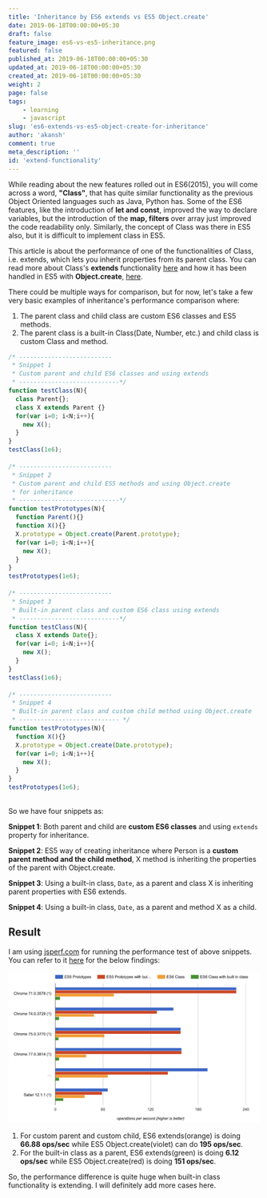 ```yaml
---
title: 'Inheritance by ES6 extends vs ES5 Object.create'
date: 2019-06-18T00:00:00+05:30
draft: false
feature_image: es6-vs-es5-inheritance.png
featured: false
published_at: 2019-06-18T00:00:00+05:30
updated_at: 2019-06-18T00:00:00+05:30
created_at: 2019-06-18T00:00:00+05:30
weight: 2
page: false
tags: 
    - learning
    - javascript
slug: 'es6-extends-vs-es5-object-create-for-inheritance'
author: 'akansh'
comment: true
meta_description: ''
id: 'extend-functionality'
---
```


While reading about the new features rolled out in ES6(2015), you will come across a word, **"Class"**, that has quite similar functionality as the previous Object Oriented languages such as Java, Python has. Some of the ES6 features, like the introduction of **let and const**, improved the way to declare variables, but the introduction of the **map, filters** over array just improved the code readability only. Similarly, the concept of Class was there in ES5 also, but it is difficult to implement class in ES5. 

This article is about the performance of one of the functionalities of Class, i.e. extends, which lets you inherit properties from its parent class. You can read more about Class's **extends** functionality [here](https://scotch.io/tutorials/demystifying-es6-classes-and-prototypal-inheritance#toc-subclassing-in-es6) and how it has been handled in ES5 with **Object.create**, [here](https://medium.com/@dange.laxmikant/simplified-inheritance-in-js-es5-way-60b4ff19b008).

There could be multiple ways for comparison, but for now, let's take a few very basic examples of inheritance's performance comparison where: 
1. The parent class and child class are custom ES6 classes and ES5 methods.
2. The parent class is a built-in Class(Date, Number, etc.) and child class is custom Class and method.

```js
/* --------------------------
 * Snippet 1
 * Custom parent and child ES6 classes and using extends
 * ----------------------------*/
function testClass(N){
  class Parent{};
  class X extends Parent {}
  for(var i=0; i<N;i++){
    new X();
  }
}
testClass(1e6);

/* --------------------------
 * Snippet 2
 * Custom parent and child ES5 methods and using Object.create 
 * for inheritance
 * ----------------------------*/
function testPrototypes(N){
  function Parent(){}
  function X(){}
  X.prototype = Object.create(Parent.prototype);
  for(var i=0; i<N;i++){
    new X();
  }
}
testPrototypes(1e6);

/* --------------------------
 * Snippet 3
 * Built-in parent class and custom ES6 class using extends
 * ----------------------------*/
function testClass(N){
  class X extends Date{};
  for(var i=0; i<N;i++){
    new X();
  }
}
testClass(1e6);

/* --------------------------
 * Snippet 4
 * Built-in parent class and custom child method using Object.create
 * ---------------------------- */
function testPrototypes(N){
  function X(){}
  X.prototype = Object.create(Date.prototype);
  for(var i=0; i<N;i++){
    new X();
  }
}
testPrototypes(1e6);

```
<br>
So we have four snippets as: 

**Snippet 1**: Both parent and child are **custom ES6 classes** and using `extends` property for inheritance.

**Snippet 2**: ES5 way of creating inheritance where Person is a **custom parent method and the child method**, X method is inheriting the properties of the parent with Object.create.

**Snippet 3**: Using a built-in class, `Date`, as a parent and class X is inheriting parent properties with ES6 extends. 

**Snippet 4**: Using a built-in class, `Date`, as a parent and method X as a child.

## Result
I am using [jsperf.com](https://jsperf.com) for running the performance test of above snippets. You can refer to it [here](https://jsperf.com/es6-class-vs-es5-proto/) for the below findings:
 
![Performance result of ES6 extends vs ES5 Object.create for inheritance](es6-extends-vs-es5-object-create.png)

1. For custom parent and custom child, ES6 extends(orange) is doing **66.88 ops/sec** while ES5 Object.create(violet) can do **195 ops/sec**.
2. For the built-in class as a parent, ES6 extends(green) is doing **6.12 ops/sec** while ES5 Object.create(red) is doing **151 ops/sec**. 

So, the performance difference is quite huge when built-in class functionality is extending. I will definitely add more cases here. 
